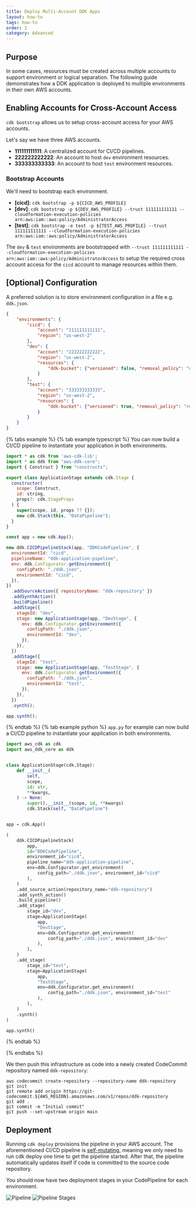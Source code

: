 ```yaml
---
title: Deploy Multi-Account DDK Apps
layout: how-to
tags: how-to
order: 2
category: Advanced
---
```


## Purpose
In some cases, resources must be created across multiple accounts to support environment or logical separation. The following guide demonstrates how a DDK application is deployed to multiple environments in their own AWS accounts.

## Enabling Accounts for Cross-Account Access
`cdk bootstrap` allows us to setup cross-account access for your AWS accounts.

Let's say we have three AWS accounts.
- **111111111111**: A centralized account for CI/CD pipelines.
- **222222222222**: An account to host `dev` environment resources.
- **333333333333**: An account to host `test` environment resources.

### Bootstrap Accounts
We'll need to bootstrap each environment. 

- **[cicd]**: `cdk bootstrap -p ${CICD_AWS_PROFILE}`
- **[dev]**: `cdk bootstrap -p ${DEV_AWS_PROFILE} --trust 111111111111 --cloudformation-execution-policies arn:aws:iam::aws:policy/AdministratorAccess`
- **[test]**: `cdk bootstrap -e test -p ${TEST_AWS_PROFILE} --trust 111111111111 --cloudformation-execution-policies arn:aws:iam::aws:policy/AdministratorAccess`

The `dev` & `test` environments are bootstrapped with `--trust 111111111111 --cloudformation-execution-policies arn:aws:iam::aws:policy/AdministratorAccess` to setup the required cross account access for the `cicd` account to manage resources within them.

## [Optional] Configuration
A preferred solution is to store environment configuration in a file e.g. `ddk.json`.

```json
{
    "environments": {
        "cicd": {
            "account": "111111111111",
            "region": "us-west-2"
        },
        "dev": {
            "account": "222222222222",
            "region": "us-west-2",
            "resources": {
                "ddk-bucket": {"versioned": false, "removal_policy": "destroy"}
            }
        },
        "test": {
            "account": "333333333333",
            "region": "us-west-2",
            "resources": {
                "ddk-bucket": {"versioned": true, "removal_policy": "retain"}
            }
        }
    }
}
```

{% tabs example %}
{% tab example typescript %}
You can now build a CI/CD pipeline to instantiate your application in both environments.

```javascript
import * as cdk from 'aws-cdk-lib';
import * as ddk from "aws-ddk-core";
import { Construct } from "constructs";

export class ApplicationStage extends cdk.Stage {
  constructor(
    scope: Construct,
    id: string,
    props?: cdk.StageProps
  ) {
    super(scope, id, props ?? {});
    new cdk.Stack(this, "DataPipeline");
  }
}

const app = new cdk.App();

new ddk.CICDPipelineStack(app, "DDKCodePipeline", {
  environmentId: "cicd",
  pipelineName: "ddk-application-pipeline",
  env: ddk.Configurator.getEnvironment({
    configPath: "./ddk.json",
    environmentId: "cicd",
  }),
})
  .addSourceAction({ repositoryName: "ddk-repository" })
  .addSynthAction()
  .buildPipeline()
  .addStage({
    stageId: "dev",
    stage: new ApplicationStage(app, "DevStage", {
      env: ddk.Configurator.getEnvironment({
        configPath: "./ddk.json",
        environmentId: "dev",
      }),
    }),
  })
  .addStage({
    stageId: "test",
    stage: new ApplicationStage(app, "TestStage", {
      env: ddk.Configurator.getEnvironment({
        configPath: "./ddk.json",
        environmentId: "test",
      }),
    }),
  })
  .synth();

app.synth();
```
{% endtab %}
{% tab example python %}
`app.py` for example can now build a CI/CD pipeline to instantiate your application in both environments.

```python
import aws_cdk as cdk
import aws_ddk_core as ddk


class ApplicationStage(cdk.Stage):
    def __init__(
        self,
        scope,
        id: str,
        **kwargs,
    ) -> None:
        super().__init__(scope, id, **kwargs)
        cdk.Stack(self, "DataPipeline")


app = cdk.App()

(
    ddk.CICDPipelineStack(
        app,
        id="DDKCodePipeline",
        environment_id="cicd",
        pipeline_name="ddk-application-pipeline",
        env=ddk.Configurator.get_environment(
            config_path="./ddk.json", environment_id="cicd"
        ),
    )
    .add_source_action(repository_name="ddk-repository")
    .add_synth_action()
    .build_pipeline()
    .add_stage(
        stage_id="dev",
        stage=ApplicationStage(
            app,
            "DevStage",
            env=ddk.Configurator.get_environment(
                config_path="./ddk.json", environment_id="dev"
            ),
        ),
    )
    .add_stage(
        stage_id="test",
        stage=ApplicationStage(
            app,
            "TestStage",
            env=ddk.Configurator.get_environment(
                config_path="./ddk.json", environment_id="test"
            ),
        ),
    )
    .synth()
)

app.synth()
```

{% endtab %}

{% endtabs %}

We then push this infrastructure as code into a newly created CodeCommit repository named `ddk-repository`:
```
aws codecommit create-repository --repository-name ddk-repository
git init
git remote add origin https://git-codecommit.${AWS_REGION}.amazonaws.com/v1/repos/ddk-repository
git add .
git commit -m "Initial commit"
git push --set-upstream origin main
```

## Deployment 
Running `cdk deploy` provisions the pipeline in your AWS account. The aforementioned CI/CD pipeline is [self-mutating](https://aws.amazon.com/blogs/developer/cdk-pipelines-continuous-delivery-for-aws-cdk-applications/), meaning we only need to run cdk deploy one time to get the pipeline started. After that, the pipeline automatically updates itself if code is committed to the source code repository.

You should now have two deployment stages in your CodePipeline for each environment.

![Pipeline](/aws-ddk/img/multi-account-pipeline.png)
![Pipeline Stages](/aws-ddk/img/multi-account-stages.png)



